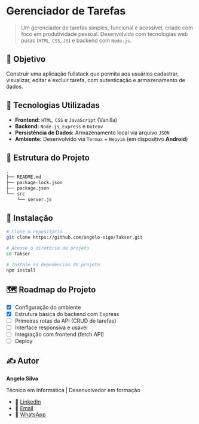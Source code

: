 # Gerenciador de Tarefas

> Um gerenciador de tarefas simples, funcional e acessível, criado com foco em produtividade pessoal. Desenvolvido com tecnologias web puras (`HTML`, `CSS`, `JS`) e backend com `Node.js`.

## 📌 Objetivo

Construir uma aplicação fullstack que permita aos usuários cadastrar, visualizar, editar e excluir tarefa, com autenticação e armazenamento de dados.

## 🚀 Tecnologias Utilizadas

- **Frontend:** `HTML`, `CSS` e `JavaScript` (Vanilla)
- **Backend:** `Node.js`, `Express` e `Dotenv`
- **Persistência de Dados:** Armazenamento local via arquivo `JSON`
- **Ambiente:** Desenvolvido via `Termux` + `Neovim` (em dispositivo **Android**)

## 📁 Estrutura do Projeto

```bash
.
├── README.md
├── package-lock.json
├── package.json
└── src
    └── server.js
```

## 🔧 Instalação

```bash
# Clone o repositório
git clone https://github.com/angelo-sigo/Takser.git

# Acesse o diretório do projeto
cd Takser

# Instale as depedências do projeto
npm install
```

## 🗺️ Roadmap do Projeto

- [X] Configuração do ambiente
- [X] Estrutura básica do backend com Express
- [ ] Primeiras rotas da API (CRUD de tarefas)
- [ ] Interface responsiva e usável
- [ ] Integração com frontend (fetch API)
- [ ] Deploy

## ✍️ Autor 

**Angelo Silva**

Técnico em Informática | Desenvolvedor em formação

- 🔗 [LinkedIn](https://linkedin.com/in/angelo-sigo)
- 📨 [Email](mailto:angelosilva.goncalves@outlook.com.br)
- 💬 [WhatsApp](https://wa.me/5561981959841)
